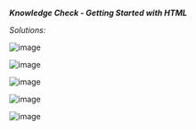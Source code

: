 ***Knowledge Check - Getting Started with HTML***

_Solutions:_

![image](https://user-images.githubusercontent.com/107066424/211773759-98019101-e828-48ad-b601-b75e5854ed1e.png)

![image](https://user-images.githubusercontent.com/107066424/211773840-2c07d614-6174-470d-828b-78fc586386fe.png)

![image](https://user-images.githubusercontent.com/107066424/211773926-eaf90b3b-e597-44a1-959a-3c6868fe95df.png)

![image](https://user-images.githubusercontent.com/107066424/211774012-c8a49516-459e-49b3-b620-67051a8caa49.png)

![image](https://user-images.githubusercontent.com/107066424/211774095-d9e31be9-ab20-4334-9245-eec226f17e12.png)
